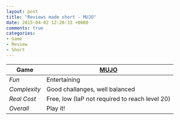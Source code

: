 ```yaml
---
layout: post
title: "Reviews made short - MUJO"
date: 2015-04-02 12:20:33 +0000
comments: true
categories:
- Game
- Review
- Short
---
```

Game | [MUJO](http://mujo.oinkgms.com/)
--- | ---
*Fun* | Entertaining
*Complexity* | Good challanges, well balanced
*Real Cost* | Free, low (IaP not required to reach level 20)
*Overall* | Play it!

